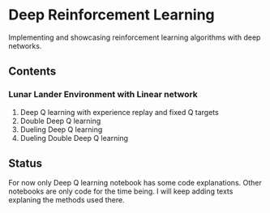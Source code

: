# Deep Reinforcement Learning
Implementing and showcasing reinforcement learning algorithms with deep networks.

## Contents
### Lunar Lander Environment with Linear network
1. Deep Q learning with experience replay and fixed Q targets
2. Double Deep Q learning
3. Dueling Deep Q learning
4. Dueling Double Deep Q learning

## Status
For now only Deep Q learning notebook has some code explanations. Other notebooks are only code for the time being. I will keep adding texts explaning the methods used there.
